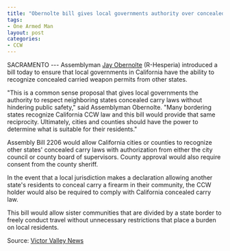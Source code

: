 ```yaml
---
title: "Obernolte bill gives local governments authority over concealed carry law"
tags:
- One Armed Man
layout: post
categories:
- CCW
---
```


SACRAMENTO --- Assemblyman [Jay Obernolte](https://electjay.com/) (R-Hesperia) introduced a bill today to ensure that local governments in California have the ability to recognize concealed carried weapon permits from other states.

"This is a common sense proposal that gives local governments the authority to respect neighboring states concealed carry laws without hindering public safety," said Assemblyman Obernolte. "Many bordering states recognize California CCW law and this bill would provide that same reciprocity. Ultimately, cities and counties should have the power to determine what is suitable for their residents."

Assembly Bill 2206 would allow California cities or counties to recognize other states' concealed carry laws with authorization from either the city council or county board of supervisors. County approval would also require consent from the county sheriff.

In the event that a local jurisdiction makes a declaration allowing another state's residents to conceal carry a firearm in their community, the CCW holder would also be required to comply with California concealed carry law.

This bill would allow sister communities that are divided by a state border to freely conduct travel without unnecessary restrictions that place a burden on local residents.

Source: [Victor Valley News](https://www.vvng.com/obernolte-bill-gives-local-governments-authority-over-concealed-carry-law/)